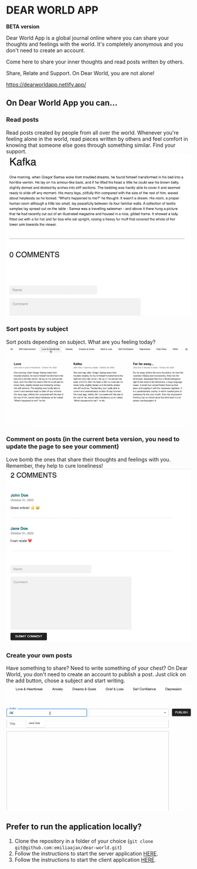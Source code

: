 # DEAR WORLD APP

**BETA version**

Dear World App is a global journal online where you can share your thoughts and feelings with the world. It's completely anonymous and you don't need to create an account.

Come here to share your inner thoughts and read posts written by others.

Share, Relate and Support. On Dear World, you are not alone!

https://dearworldapp.netlify.app/ 

## On Dear World App you can...

### Read posts
Read posts created by people from all over the world. Whenever you're feeling alone in the world, read pieces written by others and feel comfort in knowing that someone else goes through something similar. Find your support.
![Read posts](./release/images/read-post.png)

### Sort posts by subject
Sort posts depending on subject. What are you feeling today? 
![Sort posts](./release/images/sort-posts.gif)

### Comment on posts (in the current beta version, you need to update the page to see your comment)
Love bomb the ones that share their thoughts and feelings with you. Remember, they help to cure loneliness!
![Comment posts](./release/images/comment-post.png)

### Create your own posts
Have something to share? Need to write something of your chest? On Dear World, you don't need to create an account to publish a post. Just click on the add button, chose a subject and start writing.
![Create posts](./release/images/create-post.gif)

## Prefer to run the application locally?

1. Clone the repository in a folder of your choice (`git clone git@github.com:emiliaajax/dear-world.git`)
2. Follow the instructions to start the server application [HERE](https://github.com/emiliaajax/dear-world/blob/main/server/README.md).
3. Follow the instructions to start the client application [HERE](https://github.com/emiliaajax/dear-world/blob/main/client/README.md). 
